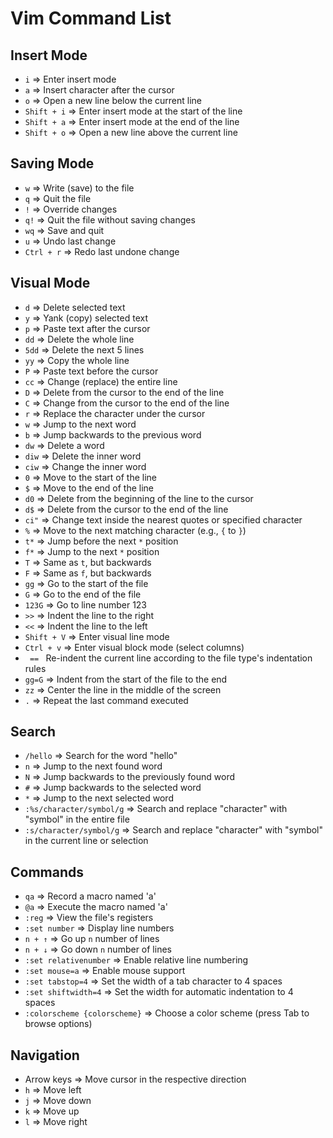 # Vim Command List

## Insert Mode
- `i`      => Enter insert mode
- `a`      => Insert character after the cursor
- `o`      => Open a new line below the current line
- `Shift + i`  => Enter insert mode at the start of the line
- `Shift + a`  => Enter insert mode at the end of the line
- `Shift + o`  => Open a new line above the current line

## Saving Mode
- `w`      => Write (save) to the file
- `q`      => Quit the file
- `!`      => Override changes
- `q!`     => Quit the file without saving changes
- `wq`     => Save and quit
- `u`      => Undo last change
- `Ctrl + r` => Redo last undone change

## Visual Mode
- `d`      => Delete selected text
- `y`      => Yank (copy) selected text
- `p`      => Paste text after the cursor
- `dd`     => Delete the whole line
- `5dd`    => Delete the next 5 lines
- `yy`     => Copy the whole line
- `P`      => Paste text before the cursor
- `cc`     => Change (replace) the entire line
- `D`      => Delete from the cursor to the end of the line
- `C`      => Change from the cursor to the end of the line
- `r`      => Replace the character under the cursor
- `w`      => Jump to the next word
- `b`      => Jump backwards to the previous word
- `dw`     => Delete a word
- `diw`    => Delete the inner word
- `ciw`    => Change the inner word
- `0`      => Move to the start of the line
- `$`      => Move to the end of the line
- `d0`     => Delete from the beginning of the line to the cursor
- `d$`     => Delete from the cursor to the end of the line
- `ci"`    => Change text inside the nearest quotes or specified character
- `%`      => Move to the next matching character (e.g., `{` to `}`)
- `t*`     => Jump before the next `*` position
- `f*`     => Jump to the next `*` position
- `T`      => Same as `t`, but backwards
- `F`      => Same as `f`, but backwards
- `gg`     => Go to the start of the file
- `G`      => Go to the end of the file
- `123G`   => Go to line number 123
- `>>`     => Indent the line to the right
- `<<`     => Indent the line to the left
- `Shift + V` => Enter visual line mode
- `Ctrl + v` => Enter visual block mode (select columns)
- ` == ` Re-indent the current line according to the file type's indentation rules
- `gg=G`   => Indent from the start of the file to the end
- `zz`     => Center the line in the middle of the screen
- `.`      => Repeat the last command executed

## Search
- `/hello` => Search for the word "hello"
- `n`      => Jump to the next found word
- `N`      => Jump backwards to the previously found word
- `#`      => Jump backwards to the selected word
- `*`      => Jump to the next selected word
- `:%s/character/symbol/g` => Search and replace "character" with "symbol" in the entire file
- `:s/character/symbol/g` => Search and replace "character" with "symbol" in the current line or selection

## Commands
- `qa`     => Record a macro named 'a'
- `@a`     => Execute the macro named 'a'
- `:reg`   => View the file's registers
- `:set number` => Display line numbers
- `n + ↑`  => Go up `n` number of lines
- `n + ↓`  => Go down `n` number of lines
- `:set relativenumber` => Enable relative line numbering
- `:set mouse=a` => Enable mouse support
- `:set tabstop=4` => Set the width of a tab character to 4 spaces
- `:set shiftwidth=4` => Set the width for automatic indentation to 4 spaces
- `:colorscheme {colorscheme}` => Choose a color scheme (press Tab to browse options)

## Navigation
- Arrow keys => Move cursor in the respective direction
- `h`      => Move left
- `j`      => Move down
- `k`      => Move up
- `l`      => Move right

